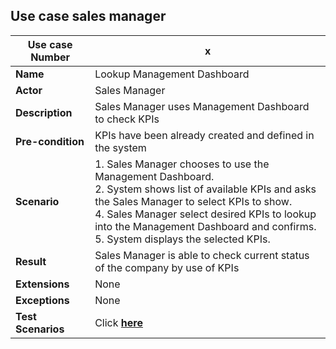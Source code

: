 ## Use case sales manager

|Use case Number|x|
|---------------|---|
|**Name**           |Lookup Management Dashboard|
|**Actor**          |Sales Manager|
|**Description**    |Sales Manager uses Management Dashboard to check KPIs|
|**Pre-condition**  |KPIs have been already created and defined in the system|
|**Scenario**       |1. Sales Manager chooses to use the Management Dashboard.<br>2. System shows list of available KPIs and asks the Sales Manager to select KPIs to show.<br>4. Sales Manager select desired KPIs to lookup into the Management Dashboard and confirms.<br>5. System displays the selected KPIs.|
|**Result**         |Sales Manager is able to check current status of the company by use of KPIs|
|**Extensions**     |None|
|**Exceptions**      |None|
|**Test Scenarios**|Click [**here**](testScenarios/SalesManager/lookupManagementDashboard.md)|
